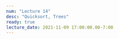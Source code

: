 ```yaml
---
num: "Lecture 14"
desc: "Quicksort, Trees"
ready: true
lecture_date: 2021-11-09 17:00:00.00-7:00
---
```

